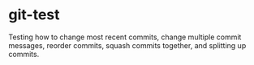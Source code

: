 # git-test

Testing how to change most recent commits, change multiple commit messages, reorder commits, squash commits together, and splitting up commits. 
